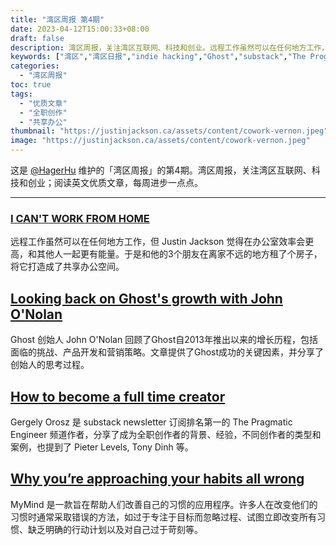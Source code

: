 ```yaml
---
title: "湾区周报 第4期"
date: 2023-04-12T15:00:33+08:00
draft: false
description: 湾区周报，关注湾区互联网、科技和创业。远程工作虽然可以在任何地方工作，但 Justin Jackson 觉得在办公室效率会更高，和其他人一起更有能量，于是和他的3个朋友在离家不远的地方租了个房子，将它打造成了共享办公空间。
keywords: ["湾区","湾区日报","indie hacking","Ghost","substack","The Programtic Engineer"]
categories:
  - "湾区周报"
toc: true
tags:
  - "优质文章"
  - "全职创作"
  - "共享办公"
thumbnail: "https://justinjackson.ca/assets/content/cowork-vernon.jpeg"
image: "https://justinjackson.ca/assets/content/cowork-vernon.jpeg"
---
```


这是 [@HagerHu](https://twitter.com/hagerhu) 维护的「湾区周报」的第4期。湾区周报，关注湾区互联网、科技和创业；阅读英文优质文章，每周进步一点点。

---

### [I CAN\'T WORK FROM HOME](https://cmcn.me/link?target=https://justinjackson.ca/wfh)

远程工作虽然可以在任何地方工作，但 Justin Jackson 觉得在办公室效率会更高，和其他人一起更有能量。于是和他的3个朋友在离家不远的地方租了个房子，将它打造成了共享办公空间。

## [Looking back on Ghost\'s growth with John O\'Nolan](https://cmcn.me/link?target=https://www.producthunt.com/stories/looking-back-on-ghost-s-growth-with-john-o-nolan)

Ghost 创始人 John O'Nolan 回顾了Ghost自2013年推出以来的增长历程，包括面临的挑战、产品开发和营销策略。文章提供了Ghost成功的关键因素，并分享了创始人的思考过程。

## [How to become a full time creator](https://cmcn.me/link?target=https://blog.pragmaticengineer.com/how-to-become-a-full-time-creator/)

Gergely Orosz 是 substack newsletter 订阅排名第一的 The Pragmatic Engineer 频道作者，分享了成为全职创作者的背景、经验，不同创作者的类型和案例，也提到了 Pieter Levels, Tony Dinh 等。

## [Why you’re approaching your habits all wrong](https://cmcn.me/link?target=https://www.producthunt.com/stories/why-you-re-approaching-your-habits-all-wrong-a-look-at-justin-kan-s-latest-app)

MyMind 是一款旨在帮助人们改善自己的习惯的应用程序。许多人在改变他们的习惯时通常采取错误的方法，如过于专注于目标而忽略过程、试图立即改变所有习惯、缺乏明确的行动计划以及对自己过于苛刻等。
